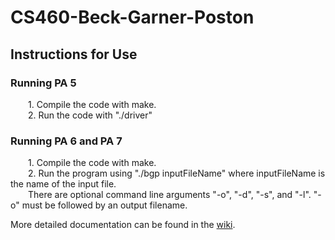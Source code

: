 # CS460-Beck-Garner-Poston

## Instructions for Use
### Running PA 5
&emsp;&emsp;1. Compile the code with make.\
&emsp;&emsp;2. Run the code with "./driver"

### Running PA 6 and PA 7
&emsp;&emsp;1. Compile the code with make.\
&emsp;&emsp;2. Run the program using "./bgp inputFileName" where inputFileName is the name of the input file.\
&emsp;&emsp;There are optional command line arguments "-o", "-d", "-s", and "-l". "-o" must be followed by an output filename.

More detailed documentation can be found in the [wiki](https://github.com/Price775/CS460-Beck-Garner-Poston/wiki).
